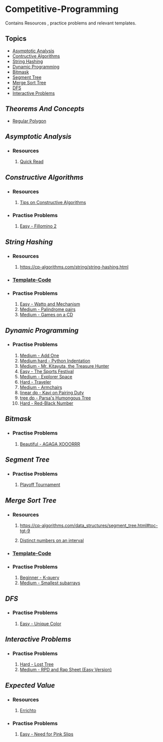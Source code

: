# Competitive-Programming

Contains Resources , practice problems and relevant templates.

## Topics

<ul>
  <li>
    <a href = "#asymptotic-analysis">Asymptotic Analysis</a>
  </li>
  <li>
    <a href = "#constructive-algorithms">Contructive Algorithms</a>
  </li>
  <li>
    <a href = "#string-hashing">String Hashing</a>
  </li>
  <li>
    <a href = "#dynamic-programming">Dynamic Programming</a>
  </li>
  <li>
    <a href = "#bitmask">Bitmask</a>
  </li>
  <li>
    <a href = "#segment-tree">Segment Tree</a>
  </li>
  <li>
    <a href = "#merge-sort-tree">Merge Sort Tree</a>
  </li>
  <li>
    <a href = "#dfs">DFS</a>
  </li>
  <li>
    <a href = "#interactive-problems">Interactive Problems</a>
  </li>
</ul>

## _Theorems And Concepts_

- [Regular Polygon](https://www.mathsisfun.com/geometry/regular-polygons.html)

## _Asymptotic Analysis_

- ### Resources
  1. [Quick Read](https://www.programiz.com/dsa/asymptotic-notations)

## _Constructive Algorithms_

- ### Resources
  1. [Tips on Constructive Algorithms](https://codeforces.com/blog/entry/80317)
- ### Practise Problems
  1. [Easy - Fillomino 2](https://codeforces.com/contest/1517/problem/C)

## _String Hashing_

- ### Resources
  1. https://cp-algorithms.com/string/string-hashing.html
- ### [Template-Code](Templates/String-Hashing.cpp)
- ### Practise Problems
  1. [Easy - Watto and Mechanism](https://codeforces.com/problemset/problem/514/C)
  2. [Medium - Palindrome pairs](https://codeforces.com/contest/159/problem/D)
  3. [Medium - Games on a CD](https://codeforces.com/contest/727/problem/E)

## _Dynamic Programming_

- ### Practise Problems
  1. [Medium - Add One](https://codeforces.com/contest/1513/problem/C)
  2. [Medium hard - Python Indentation](https://codeforces.com/contest/909/problem/C)
  3. [Medium - Mr. Kitayuta, the Treasure Hunter](https://codeforces.com/problemset/problem/505/C)
  4. [Easy - The Sports Festival](https://codeforces.com/contest/1509/problem/C)
  5. [Medium - Explorer Space](https://codeforces.com/contest/1517/problem/D)
  6. [Hard - Traveler](https://atcoder.jp/contests/abc197/tasks/abc197_e)
  7. [Medium - Armchairs](http://codeforces.com/contest/1525/problem/D)
  8. [linear dp - Kavi on Pairing Duty](http://codeforces.com/contest/1529/problem/D)
  9. [tree dp - Parsa's Humongous Tree](http://codeforces.com/contest/1529/problem/C)
  10. [Hard - Red-Black Number](https://codeforces.com/contest/1593/problem/F)

## _Bitmask_

- ### Practise Problems
  1. [Beautiful - AGAGA XOOORRR](https://codeforces.com/contest/1516/problem/B)

## _Segment Tree_

- ### Practise Problems
  1. [Playoff Tournament](http://codeforces.com/contest/1535/problem/D)

## _Merge Sort Tree_

- ### Resources

  1. https://cp-algorithms.com/data_structures/segment_tree.html#toc-tgt-9

  2. [Distinct numbers on an interval](https://discuss.codechef.com/t/distinct-numbers-on-an-interval/18350/2)

- ### [Template-Code](Templates/Merge-Sort-Tree)

- ### Practise Problems
  1. [Beginner - K-query](https://www.spoj.com/problems/KQUERY/)
  2. [Medium - Smallest subarrays](https://www.hackerearth.com/challenges/competitive/april-circuits-21/algorithm/smallest-subarray-2-d6530e0b/)

## _DFS_

- ### Practise Problems
  1. [Easy - Unique Color](https://atcoder.jp/contests/abc198/tasks/abc198_e)

## _Interactive Problems_

- ### Practise Problems
  1. [Hard - Lost Tree](http://codeforces.com/contest/1534/problem/D)
  2. [Medium - RPD and Rap Sheet (Easy Version)](https://codeforces.com/contest/1543/problem/D1)

## _Expected Value_

- ### Resources

  1. [Errichto](https://codeforces.com/blog/entry/62690)

- ### Practise Problems
  1. [Easy - Need for Pink Slips](http://codeforces.com/contest/1543/problem/C)
